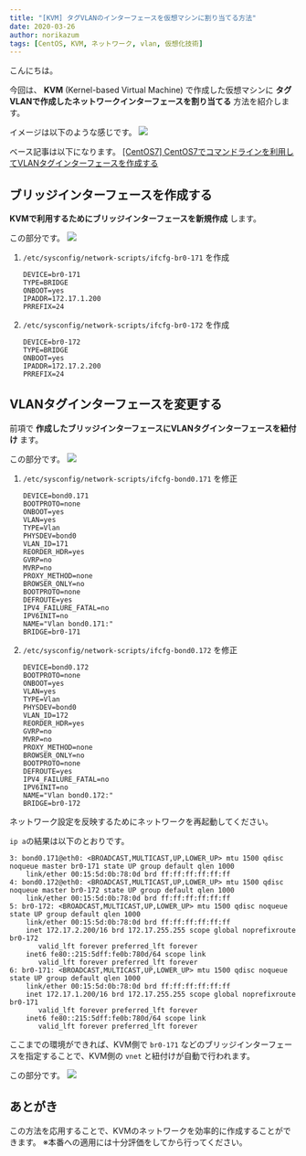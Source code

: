 ```yaml
---
title: "[KVM] タグVLANのインターフェースを仮想マシンに割り当てる方法"
date: 2020-03-26
author: norikazum
tags: [CentOS, KVM, ネットワーク, vlan, 仮想化技術]
---
```


こんにちは。

今回は、 **KVM** (Kernel-based Virtual Machine) で作成した仮想マシンに **タグVLANで作成したネットワークインターフェースを割り当てる** 方法を紹介します。

イメージは以下のような感じです。
![](images/how-to-assign-tagged-vlan-interface-to-virtual-machine-1.png)

ベース記事は以下になります。
[\[CentOS7\] CentOS7でコマンドラインを利用してVLANタグインターフェースを作成する](/create-vlan-tag-interface-using-command-line-in-centos7)

## ブリッジインターフェースを作成する
**KVMで利用するためにブリッジインターフェースを新規作成** します。

この部分です。
![](images/how-to-assign-tagged-vlan-interface-to-virtual-machine-2.png)

1. `/etc/sysconfig/network-scripts/ifcfg-br0-171` を作成
    ```
    DEVICE=br0-171
    TYPE=BRIDGE
    ONBOOT=yes
    IPADDR=172.17.1.200
    PRREFIX=24
    ```

1. `/etc/sysconfig/network-scripts/ifcfg-br0-172` を作成
    ```
    DEVICE=br0-172
    TYPE=BRIDGE
    ONBOOT=yes
    IPADDR=172.17.2.200
    PRREFIX=24
    ```

## VLANタグインターフェースを変更する
前項で **作成したブリッジインターフェースにVLANタグインターフェースを紐付け** ます。

この部分です。
![](images/how-to-assign-tagged-vlan-interface-to-virtual-machine-3.png)

1. `/etc/sysconfig/network-scripts/ifcfg-bond0.171` を修正
    ```
    DEVICE=bond0.171
    BOOTPROTO=none
    ONBOOT=yes
    VLAN=yes
    TYPE=Vlan
    PHYSDEV=bond0
    VLAN_ID=171
    REORDER_HDR=yes
    GVRP=no
    MVRP=no
    PROXY_METHOD=none
    BROWSER_ONLY=no
    BOOTPROTO=none
    DEFROUTE=yes
    IPV4_FAILURE_FATAL=no
    IPV6INIT=no
    NAME="Vlan bond0.171:"
    BRIDGE=br0-171
    ```

1. `/etc/sysconfig/network-scripts/ifcfg-bond0.172` を修正
    ```
    DEVICE=bond0.172
    BOOTPROTO=none
    ONBOOT=yes
    VLAN=yes
    TYPE=Vlan
    PHYSDEV=bond0
    VLAN_ID=172
    REORDER_HDR=yes
    GVRP=no
    MVRP=no
    PROXY_METHOD=none
    BROWSER_ONLY=no
    BOOTPROTO=none
    DEFROUTE=yes
    IPV4_FAILURE_FATAL=no
    IPV6INIT=no
    NAME="Vlan bond0.172:"
    BRIDGE=br0-172
    ```

ネットワーク設定を反映するためにネットワークを再起動してください。

`ip a`の結果は以下のとおりです。
```
3: bond0.171@eth0: <BROADCAST,MULTICAST,UP,LOWER_UP> mtu 1500 qdisc noqueue master br0-171 state UP group default qlen 1000
    link/ether 00:15:5d:0b:78:0d brd ff:ff:ff:ff:ff:ff
4: bond0.172@eth0: <BROADCAST,MULTICAST,UP,LOWER_UP> mtu 1500 qdisc noqueue master br0-172 state UP group default qlen 1000
    link/ether 00:15:5d:0b:78:0d brd ff:ff:ff:ff:ff:ff
5: br0-172: <BROADCAST,MULTICAST,UP,LOWER_UP> mtu 1500 qdisc noqueue state UP group default qlen 1000
    link/ether 00:15:5d:0b:78:0d brd ff:ff:ff:ff:ff:ff
    inet 172.17.2.200/16 brd 172.17.255.255 scope global noprefixroute br0-172
       valid_lft forever preferred_lft forever
    inet6 fe80::215:5dff:fe0b:780d/64 scope link
       valid_lft forever preferred_lft forever
6: br0-171: <BROADCAST,MULTICAST,UP,LOWER_UP> mtu 1500 qdisc noqueue state UP group default qlen 1000
    link/ether 00:15:5d:0b:78:0d brd ff:ff:ff:ff:ff:ff
    inet 172.17.1.200/16 brd 172.17.255.255 scope global noprefixroute br0-171
       valid_lft forever preferred_lft forever
    inet6 fe80::215:5dff:fe0b:780d/64 scope link
       valid_lft forever preferred_lft forever
```

ここまでの環境ができれば、KVM側で `br0-171` などのブリッジインターフェースを指定することで、KVM側の `vnet` と紐付けが自動で行われます。

この部分です。
![](images/how-to-assign-tagged-vlan-interface-to-virtual-machine-4.png)

## あとがき
この方法を応用することで、KVMのネットワークを効率的に作成することができます。
※本番への適用には十分評価をしてから行ってください。
